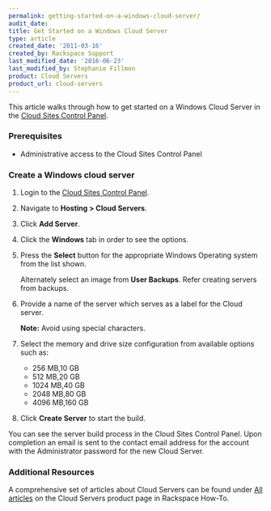 ```yaml
---
permalink: getting-started-on-a-windows-cloud-server/
audit_date:
title: Get Started on a Windows Cloud Server
type: article
created_date: '2011-03-16'
created_by: Rackspace Support
last_modified_date: '2016-06-23'
last_modified_by: Stephanie Fillmon
product: Cloud Servers
product_url: cloud-servers
---
```


This article walks through how to get started on a Windows Cloud Server in the [Cloud Sites Control Panel](https://manage.rackspacecloud.com).

### Prerequisites

-   Administrative access to the Cloud Sites Control Panel

### Create a Windows cloud server

1. Login to the [Cloud Sites Control Panel](http://manage.rackspacecloud.com/pages/Login.jsp).
2. Navigate to **Hosting > Cloud Servers**.
3. Click **Add Server**.
4. Click the **Windows** tab in order to see the options.
5. Press the **Select** button for the appropriate Windows Operating system from the list shown.

   Alternately select an image from **User Backups**. Refer creating servers from backups.

7. Provide a name of the server which serves as a label for the Cloud server.

   **Note:** Avoid using special characters.

8. Select the memory and drive size configuration from available options such as:
    -   256 MB,10 GB
    -   512 MB,20 GB
    -   1024 MB,40 GB
    -   2048 MB,80 GB
    -   4096 MB,160 GB

9. Click **Create Server** to start the build.

You can see the server build process in the Cloud Sites Control Panel. Upon completion an email is sent to the contact email address for the account with the Administrator password for the new Cloud Server.

### Additional Resources

A comprehensive set of articles about Cloud Servers can be found under [All articles](/how-to/cloud-servers) on the Cloud Servers product page in Rackspace How-To.
